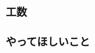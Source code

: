 <!-- 
- [ ] TODO:以下の設定をしてください
  - Assignees
    - （決まってれば）設定する
  - Labels
    - 分類ラベル、納期ラベル、重要度ラベルをそれぞれ設定する
  - Projects, Milestone, Development
    - 設定不要

- [ ] TODO:issue作成後、issueの親子関係や詳細ステータス等、追記事項があればnotionに追記してください
-->

# 工数
<!-- ※※※子issueは設定しない※※※ グレード3の真ん中くらいの人で、何時間かかりそうか -->


# やってほしいこと
<!-- 作成する機能、現状、背景情報等を記入 -->


